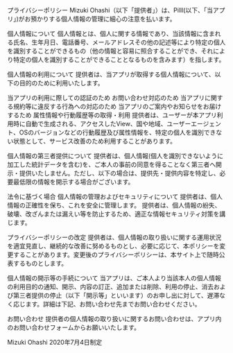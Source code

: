 プライバシーポリシー
Mizuki Ohashi（以下「提供者」）は、Pilll(以下、「当アプリ」)がお預かりする個人情報の管理に細心の注意を払います。

個人情報について
個人情報とは、個人に関する情報であり、当該情報に含まれる氏名、生年月日、電話番号、メールアドレスその他の記述等により特定の個人を識別することができるもの（他の情報と容易に照合することができ、それにより特定の個人を識別することができることとなるものを含みます）を指します。

個人情報の利用について
提供者は、当アプリが取得する個人情報について、以下の目的のために利用いたします。

当アプリの利用に際しての認証のため
お問い合わせ対応のため
当アプリに関する規約等に違反する行為への対応のため
当アプリのご案内やお知らせをお届けするため
属性情報や行動履歴等の取得・利用
提供者は、ユーザーが本アプリ利用時に自動で生成される、アクセスしたView、国や地域、ユーザーエージェント、OSのバージョンなどの行動履歴及び属性情報を、特定の個人を識別できない状態として、サービス改善のため利用することがあります。

個人情報の第三者提供について
提供者は、個人情報(個人を識別できないように加工した統計データを含む)を、ご本人の事前の同意を得ることなく第三者へ開示・提供いたしません。ただし、以下の場合は、提供先・提供内容を特定し、必要最低限の情報を開示する場合がございます。

法令に基づく場合
個人情報の管理およびセキュリティについて
提供者は、個人情報の正確性を保ち、これを安全に管理します。 提供者は、個人情報の紛失、破壊、改ざんまたは漏えい等を防止するため、適正な情報セキュリティ対策を講じます。

プライバシーポリシーの改定
提供者は、個人情報の取り扱いに関する運用状況を適宜見直し、継続的な改善に努めるものとし、必要に応じて、本ポリシーを変更することがあります。変更後のプライバシーポリシーは、本サイト上で随時公表するものとします。

個人情報の開示等の手続について
当アプリは、ご本人より当該本人の個人情報の利用目的の通知、開示、内容の訂正、追加または削除、利用の停止、消去および第三者提供の停止（以下「開示等」といいます）のお申し出に対して、遅滞なく応じます。詳細は下記、お問い合わせ先までお問い合わせください。

お問い合わせ
提供者の個人情報の取り扱いに関するお問い合わせは、アプリ内のお問い合わせフォームからお願いいたします。

Mizuki Ohashi
2020年7月4日制定